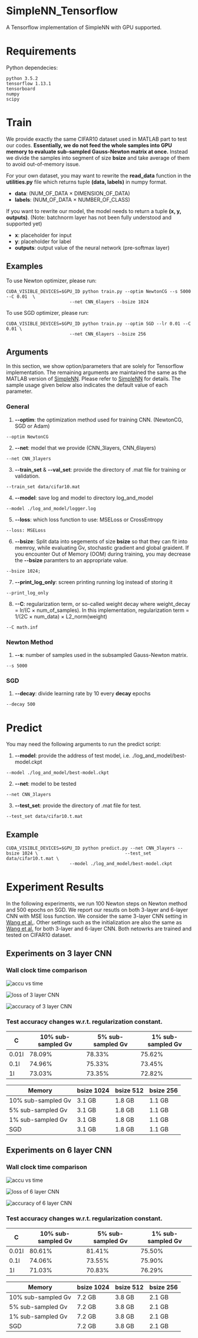 # SimpleNN_Tensorflow

A Tensorflow implementation of SimpleNN with GPU supported. 

# Requirements
Python dependecies:
```
python 3.5.2
tensorflow 1.13.1
tensorboard
numpy
scipy
```

# Train
We provide exactly the same CIFAR10 dataset used in MATLAB part to test our codes. **Essentially, we do not feed the whole samples into GPU memory to evaluate sub-sampled Gauss-Newton matrix at once.** Instead we divide the samples into segment of size **bsize** and take average of them to avoid out-of-memory issue.

For your own dataset, you may want to rewrite the **read_data** function in the **utilities.py** file which returns tuple **(data, labels)** in numpy format. 

- **data**: (NUM_OF_DATA × DIMENSION_OF_DATA)
- **labels**: (NUM_OF_DATA × NUMBER_OF_CLASS)

If you want to rewrite our model, the model needs to return a tuple **(x, y, outputs)**. (Note: batchnorm layer has not been fully understood and supported yet)

- **x**: placeholder for input 
- **y**: placeholder for label
- **outputs**: output value of the neural network (pre-softmax layer)

## Examples
To use Newton optimizer, please run:
```
CUDA_VISIBLE_DEVICES=$GPU_ID python train.py --optim NewtonCG --s 5000 --C 0.01  \
						--net CNN_6layers --bsize 1024
```
To use SGD optimizer, please run:
```
CUDA_VISIBLE_DEVICES=$GPU_ID python train.py --optim SGD --lr 0.01 --C 0.01 \
						--net CNN_6layers --bsize 256
```

## Arguments
In this section, we show option/parameters that are solely for Tensorflow implementation. The remaining arguments are maintained the same as the MATLAB version of [SimpleNN](https://github.com/cjlin1/simpleNN). Please refer to [SimpleNN](https://github.com/cjlin1/simpleNN) for details. The sample usage given below also indicates the default value of each parameter.

### General
1. **--optim**: the optimization method used for training CNN. (NewtonCG, SGD or Adam)
```
--optim NewtonCG
```
2. **--net**: model that we provide (CNN_3layers, CNN_6layers)
```
--net CNN_3layers
```
3. **--train_set** & **--val_set**: provide the directory of .mat file for training or validation.
```
--train_set data/cifar10.mat
```
4. **--model**: save log and model to directory log_and_model
```
--model ./log_and_model/logger.log
```
5. **--loss**: which loss function to use: MSELoss or CrossEntropy
```
--loss: MSELoss
```
6. **--bsize**: Split data into segements of size **bsize** so that they can fit into memroy, while evaluating Gv, stochastic gradient and global graident. If you encounter Out of Memory (OOM) during training, you may decrease the **--bsize** paramters to an appropriate value.
```
--bsize 1024;
```
7. **--print_log_only**: screen printing running log instead of storing it
```
--print_log_only
```
8. **--C**: regularization term, or so-called weight decay where weight_decay = lr/(C × num_of_samples). In this implementation, regularization term = 1/(2C × num_data) × L2_norm(weight)
```
--C math.inf
```

### Newton Method

1. **--s**: number of samples used in the subsampled Gauss-Newton matrix.
```
--s 5000
```

### SGD
1. **--decay**: divide learning rate by 10 every **decay** epochs
```
--decay 500
```

# Predict
You may need the following arguments to run the predict script:
1. **--model**: provide the address of test model, i.e. ./log_and_model/best-model.ckpt
```
--model ./log_and_model/best-model.ckpt
```
2. **--net**: model to be tested
```
--net CNN_3layers
```
3. **--test_set**: provide the directory of .mat file for test.
```
--test_set data/cifar10.t.mat
```

## Example
```
CUDA_VISIBLE_DEVICES=$GPU_ID python predict.py --net CNN_3layers --bsize 1024 \									--test_set data/cifar10.t.mat \
						--model ./log_and_model/best-model.ckpt
```

# Experiment Results

In the following experiments, we run 100 Newton steps on Newton method and 500 epochs on SGD. We report our resutls on both 3-layer and 6-layer CNN with MSE loss function. We consider the same 3-layer CNN setting in [Wang et al.](https://www.csie.ntu.edu.tw/~cjlin/papers/cnn/newton-CNN.pdf). Other settings such as the initialization are also the same as [Wang et al.](https://www.csie.ntu.edu.tw/~cjlin/papers/cnn/newton-CNN.pdf) for both 3-layer and 6-layer CNN. Both netowrks are trained and tested on CIFAR10 dataset.

## Experiments on 3 layer CNN

### Wall clock time comparison
![](./FILES_FOR_README/ACCU_TIME_3_layers.png "accu vs time")

![](./FILES_FOR_README/loss_3layers.png "loss of 3 layer CNN")

![](./FILES_FOR_README/accu_3layers.png "accuracy of 3 layer CNN")

### Test accuracy changes w.r.t. regularization constant.
C | 10% sub-sampled Gv| 5% sub-sampled Gv| 1% sub-sampled Gv
--|-----|----|---
0.01l|78.09%|78.33%|75.62%
0.1l|74.96%|75.33%|73.45%
1l|73.03%|73.35%|72.82%

Memory | bsize 1024 | bsize 512| bsize 256
--|-----|----|---
10% sub-sampled Gv|3.1 GB |1.8 GB|1.1 GB
5% sub-sampled Gv |3.1 GB |1.8 GB|1.1 GB
1% sub-sampled Gv |3.1 GB |1.8 GB|1.1 GB
SGD |3.1 GB|1.8 GB|1.1 GB|

## Experiments on 6 layer CNN
### Wall clock time comparison
![](./FILES_FOR_README/ACCU_TIME_7_layers.png "accu vs time")

![](./FILES_FOR_README/loss_7layers.png "loss of 6 layer CNN")

![](./FILES_FOR_README/accu_7layers.png "accuracy of 6 layer CNN")

### Test accuracy changes w.r.t. regularization constant.
C | 10% sub-sampled Gv| 5% sub-sampled Gv| 1% sub-sampled Gv
--|-----|----|---
0.01l|80.61%|81.41%|75.50%
0.1l|74.06%|73.55%|75.90%
1l|71.03%|70.83%|76.29%

Memory | bsize 1024 | bsize 512| bsize 256
--|-----|----|---
10% sub-sampled Gv|7.2 GB |3.8 GB|2.1 GB
5% sub-sampled Gv |7.2 GB |3.8 GB|2.1 GB
1% sub-sampled Gv |7.2 GB |3.8 GB|2.1 GB
SGD |7.2 GB|3.8 GB|2.1 GB|